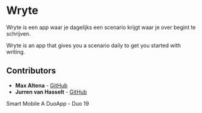 # Wryte

Wryte is een app waar je dagelijks een scenario krijgt waar je over begint te schrijven.

Wryte is an app that gives you a scenario daily to get you started with writing.

## Contributors

* **Max Altena** - [GitHub](https://github.com/MaxAltena)
* **Jurren van Hasselt** - [GitHub](https://github.com/Jurrenn)

Smart Mobile A DuoApp - Duo 19
